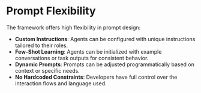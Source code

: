 # Prompt Flexibility

The framework offers high flexibility in prompt design:

- **Custom Instructions**: Agents can be configured with unique instructions tailored to their roles.
- **Few-Shot Learning**: Agents can be initialized with example conversations or task outputs for consistent behavior.
- **Dynamic Prompts**: Prompts can be adjusted programmatically based on context or specific needs.
- **No Hardcoded Constraints**: Developers have full control over the interaction flows and language used. 